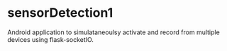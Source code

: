 # sensorDetection1

Android application to simulataneoulsy activate and record from multiple devices using flask-socketIO.
